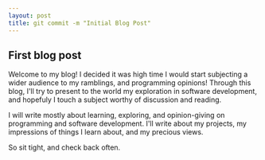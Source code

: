 ```yaml
---
layout: post
title: git commit -m "Initial Blog Post"
---
```


## First blog post

Welcome to my blog! I decided it was high time I would start subjecting a
wider audience to my ramblings, and programming opinions! Through this blog,
I'll try to present to the world my exploration in software development, and
hopefuly I touch a subject worthy of discussion and reading.

I will write mostly about learning, exploring, and opinion-giving on programming
and software development. I'll write about my projects, my impressions of things
I learn about, and my precious views.

So sit tight, and check back often.
